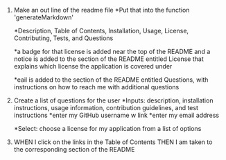 1) Make an out line of the readme file
    *Put that into the function 'generateMarkdown'
    
    *Description, Table of Contents, Installation, Usage, License, Contributing, Tests, and Questions
    
    *a badge for that license is added near the top of the README and a notice is added to the section of the README entitled License that explains which license the application is covered under

    *eail is added to the section of the README entitled Questions, with instructions on how to reach me with additional questions

2) Create a list of questions for the user
    *Inputs: description, installation instructions, usage information, contribution guidelines, and test instructions
        *enter my GitHub username w link
        *enter my email address

    *Select: choose a license for my application from a list of options

3) WHEN I click on the links in the Table of Contents
   THEN I am taken to the corresponding section of the README

